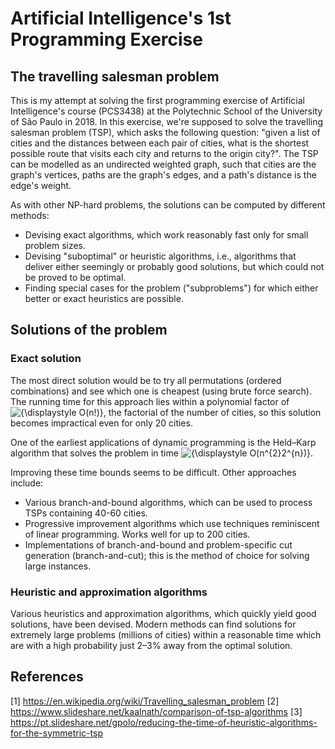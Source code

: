 # Artificial Intelligence's 1st Programming Exercise
## The travelling salesman problem
This is my attempt at solving the first programming exercise of Artificial Intelligence's course (PCS3438) at the Polytechnic School of the University of São Paulo in 2018. In this exercise, we're supposed to solve the travelling salesman problem (TSP), which asks the following question: "given a list of cities and the distances between each pair of cities, what is the shortest possible route that visits each city and returns to the origin city?". The TSP can be modelled as an undirected weighted graph, such that cities are the graph's vertices, paths are the graph's edges, and a path's distance is the edge's weight.

As with other NP-hard problems, the solutions can be computed by different methods:
* Devising exact algorithms, which work reasonably fast only for small problem sizes.
* Devising "suboptimal" or heuristic algorithms, i.e., algorithms that deliver either seemingly or probably good solutions, but which could not be proved to be optimal.
* Finding special cases for the problem ("subproblems") for which either better or exact heuristics are possible.

## Solutions of the problem
### Exact solution
The most direct solution would be to try all permutations (ordered combinations) and see which one is cheapest (using brute force search). The running time for this approach lies within a polynomial factor of <img src="https://latex.codecogs.com/gif.latex?{\displaystyle&space;O(n!)}" title="{\displaystyle O(n!)}" />, the factorial of the number of cities, so this solution becomes impractical even for only 20 cities.

One of the earliest applications of dynamic programming is the Held–Karp algorithm that solves the problem in time <img src="https://latex.codecogs.com/gif.latex?{\displaystyle&space;O(n^{2}2^{n})}" title="{\displaystyle O(n^{2}2^{n})}" />.

Improving these time bounds seems to be difficult. Other approaches include:
* Various branch-and-bound algorithms, which can be used to process TSPs containing 40-60 cities.
* Progressive improvement algorithms which use techniques reminiscent of linear programming. Works well for up to 200 cities.
* Implementations of branch-and-bound and problem-specific cut generation (branch-and-cut); this is the method of choice for solving large instances.

### Heuristic and approximation algorithms
Various heuristics and approximation algorithms, which quickly yield good solutions, have been devised. Modern methods can find solutions for extremely large problems (millions of cities) within a reasonable time which are with a high probability just 2–3% away from the optimal solution.

## References
[1] https://en.wikipedia.org/wiki/Travelling_salesman_problem
[2] https://www.slideshare.net/kaalnath/comparison-of-tsp-algorithms
[3] https://pt.slideshare.net/gpolo/reducing-the-time-of-heuristic-algorithms-for-the-symmetric-tsp

